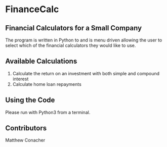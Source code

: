 # FinanceCalc
## Financial Calculators for a Small Company

The program is written in Python to and is menu driven allowing the user to select which of the financial calculators they would like to use.

## Available Calculations
1. Calculate the return on an investment with both simple and compound interest
2. Calculate home loan repayments

## Using the Code
Please run with Python3 from a terminal.

## Contributors
Matthew Conacher
